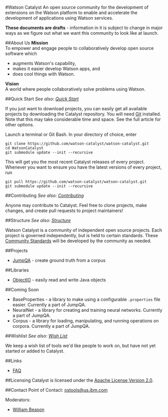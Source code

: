 #Watson Catalyst
An open source community for the development of extensions on the Watson platform to enable and accelerate the development of applications using Watson services. 

**These documents are drafts** - information in it is subject to change in major ways as we figure out what we want this community to look like at launch.

##About Us
**Mission**  
To empower and engage people to collaboratively develop open source software which
* augments Watson's capability,
* makes it easier develop Watson apps, and
* does cool things with Watson.

**Vision**  
A world where people collaboratively solve problems using Watson.

##Quick Start
*See also: [Quick Start](QuickStart.md)*

If you just want to download projects, you can easily get all available projects by downloading the Catalyst repository. You will need [Git](https://git-scm.com/downloads) installed. Note that this may take considerable time and space. See the full article for other options.

Launch a terminal or Git Bash. In your directory of choice, enter
```
git clone https://github.com/watson-catalyst/watson-catalyst.git
cd WatsonCatalyst
git submodule update --init --recursive
```
This will get you the most recent Catalyst releases of every project. Whenever you want to ensure you have the latest versions of every project, run
```
git pull https://github.com/watson-catalyst/watson-catalyst.git
git submodule update --init --recursive
```

##Contributing
*See also: [Contributing](contributing.md)*

Anyone may contribute to Catalyst. Feel free to clone projects, make changes, and create pull requests to project maintainers! 

##Structure
*See also: [Structure](Structure.md)*

Watson Catalyst is a community of independent open source projects. Each project is governed independently, but is held to certain standards. These [Community Standards](CommunityStandards.md) will be developed by the community as needed.

##Projects
* [JumpQA](https://github.com/watson-catalyst/jump-qa) - create ground truth from a corpus

##Libraries
* [ObjectIO](https://github.com/watson-catalyst/object-io) - easily read and write Java objects

##Coming Soon
* BaseProperties - a library to make using a configurable `.properties` file easier. Currently a part of JumpQA.
* NeuralNet - a library for creating and training neural networks. Currently a part of JumpQA.
* Corpus - a library for loading, manipulating, and running operations on corpora. Currently a part of JumpQA.

##Wishlist
*See also: [Wish List](Wishlist.md)*

We keep a wish list of tools we'd like people to work on, but have not yet started or added to Catalyst.

##Links
* [FAQ](FAQ.md)

##Licensing
Catalyst is licensed under the [Apache License Version 2.0](License.txt).

##Contact
Point of Contact: [ostools@us.ibm.com](mailto:ostools@us.ibm.com)

Moderators:
- [William Beason](mailto:wabeason@us.ibm.com)

